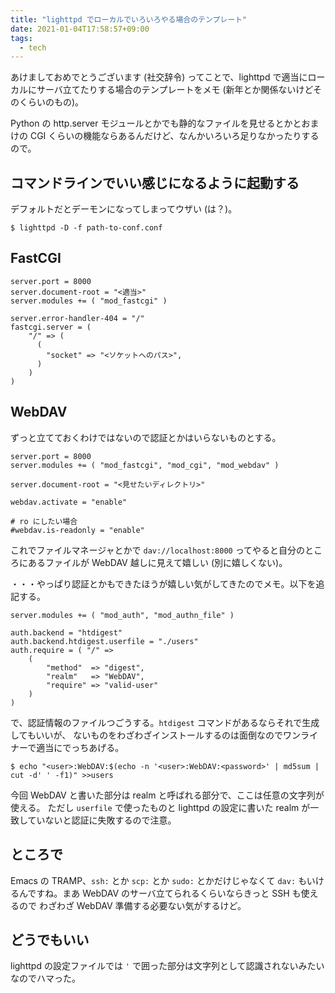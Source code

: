 ```yaml
---
title: "lighttpd でローカルでいろいろやる場合のテンプレート"
date: 2021-01-04T17:58:57+09:00
tags:
  - tech
---
```


あけましておめでとうございます (社交辞令) ってことで、lighttpd
で適当にローカルにサーバ立てたりする場合のテンプレートをメモ (新年とか関係ないけどそのくらいのもの)。

Python の http.server モジュールとかでも静的なファイルを見せるとかとおまけの CGI
くらいの機能ならあるんだけど、なんかいろいろ足りなかったりするので。

## コマンドラインでいい感じになるように起動する

デフォルトだとデーモンになってしまってウザい (は？)。

```console
$ lighttpd -D -f path-to-conf.conf
```

## FastCGI

```lighttpd
server.port = 8000
server.document-root = "<適当>"
server.modules += ( "mod_fastcgi" )

server.error-handler-404 = "/"
fastcgi.server = (
    "/" => (
      (
        "socket" => "<ソケットへのパス>",
      )
    )
)
```

## WebDAV

ずっと立てておくわけではないので認証とかはいらないものとする。

```lighttpd
server.port = 8000
server.modules += ( "mod_fastcgi", "mod_cgi", "mod_webdav" )

server.document-root = "<見せたいディレクトリ>"

webdav.activate = "enable"

# ro にしたい場合
#webdav.is-readonly = "enable"
```

これでファイルマネージャとかで `dav://localhost:8000` ってやると自分のところにあるファイルが
WebDAV 越しに見えて嬉しい (別に嬉しくない)。

・・・やっぱり認証とかもできたほうが嬉しい気がしてきたのでメモ。以下を追記する。

```lighttpd
server.modules += ( "mod_auth", "mod_authn_file" )

auth.backend = "htdigest"
auth.backend.htdigest.userfile = "./users"
auth.require = ( "/" =>
    (
        "method"  => "digest",
        "realm"   => "WebDAV",
        "require" => "valid-user"
    )
)
```

で、認証情報のファイルつごうする。`htdigest` コマンドがあるならそれで生成してもいいが、
ないものをわざわざインストールするのは面倒なのでワンライナーで適当にでっちあげる。

```console
$ echo "<user>:WebDAV:$(echo -n '<user>:WebDAV:<password>' | md5sum | cut -d' ' -f1)" >>users
```

今回 WebDAV と書いた部分は realm と呼ばれる部分で、ここは任意の文字列が使える。
ただし `userfile` で使ったものと lighttpd の設定に書いた realm が一致していないと認証に失敗するので注意。

## ところで

Emacs の TRAMP、`ssh:` とか `scp:` とか `sudo:` とかだけじゃなくて `dav:`
もいけるんですね。まあ WebDAV のサーバ立てられるくらいならきっと SSH も使えるので
わざわざ WebDAV 準備する必要ない気がするけど。

## どうでもいい

lighttpd の設定ファイルでは `'` で囲った部分は文字列として認識されないみたいなのでハマった。

